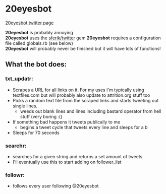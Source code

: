 # 20eyesbot
[20eyesbot twitter page](https://twitter.com/20eyesBot)

**20eyesbot** is probably annoying  
**20eyesbot** uses the [sferik/twitter](https://github.com/sferik/twitter) gem
**20eyesbot** requires a configuration file called globals.rb (see below)  
**20eyesbot** will probably never be finished but it will have lots of functions!  

## What the bot does:
### txt_updatr:
- Scrapes a URL for all links on it. For my uses I'm typically using
textfiles.com but will probably also update to attrition.org stuff too
- Picks a random text file from the scraped links and starts tweeting out
single lines.
  - weeds out blank lines and lines including bastard operator from hell stuff (very boring :()
- If something bad happens it tweets publically to me
  - begins a tweet cycle that tweets every line and sleeps for a b
- Sleeps for 70 seconds

### searchr:
- searches for a given string and returns a set amount of tweets
- I'll eventually use this to start adding on follower_list

### followr:
- follows every user following @20eyesbot
